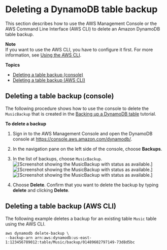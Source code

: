 # Deleting a DynamoDB table backup<a name="Delete.Tutorial"></a>

This section describes how to use the AWS Management Console or the AWS Command Line Interface \(AWS CLI\) to delete an Amazon DynamoDB table backup\. 

**Note**  
If you want to use the AWS CLI, you have to configure it first\. For more information, see [Using the AWS CLI](Tools.CLI.md)\.

**Topics**
+ [Deleting a table backup \(console\)](#deletebackup_console)
+ [Deleting a table backup \(AWS CLI\)](#deletebackup_cli)

## Deleting a table backup \(console\)<a name="deletebackup_console"></a>

The following procedure shows how to use the console to delete the `MusicBackup` that is created in the [Backing up a DynamoDB table](Backup.Tutorial.md) tutorial\.

**To delete a backup**

1. Sign in to the AWS Management Console and open the DynamoDB console at [https://console\.aws\.amazon\.com/dynamodb/](https://console.aws.amazon.com/dynamodb/)\.

1. In the navigation pane on the left side of the console, choose **Backups**\.

1. In the list of backups, choose `MusicBackup`\.  
![\[Screenshot showing the MusicBackup with status as available.\]](http://docs.aws.amazon.com/amazondynamodb/latest/developerguide/images/select_musicbackup.png)![\[Screenshot showing the MusicBackup with status as available.\]](http://docs.aws.amazon.com/amazondynamodb/latest/developerguide/)![\[Screenshot showing the MusicBackup with status as available.\]](http://docs.aws.amazon.com/amazondynamodb/latest/developerguide/)

1. Choose **Delete**\. Confirm that you want to delete the backup by typing **delete** and clicking **Delete**\.

## Deleting a table backup \(AWS CLI\)<a name="deletebackup_cli"></a>

The following example deletes a backup for an existing table `Music` table using the AWS CLI\.

```
aws dynamodb delete-backup \
--backup-arn arn:aws:dynamodb:us-east-1:123456789012:table/Music/backup/01489602797149-73d8d5bc
```